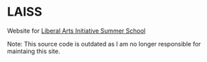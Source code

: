 LAISS
=====

Website for [Liberal Arts Initiative Summer School](http://www.laiss.us)

Note: This source code is outdated as I am no longer responsible for maintaing this site. 

